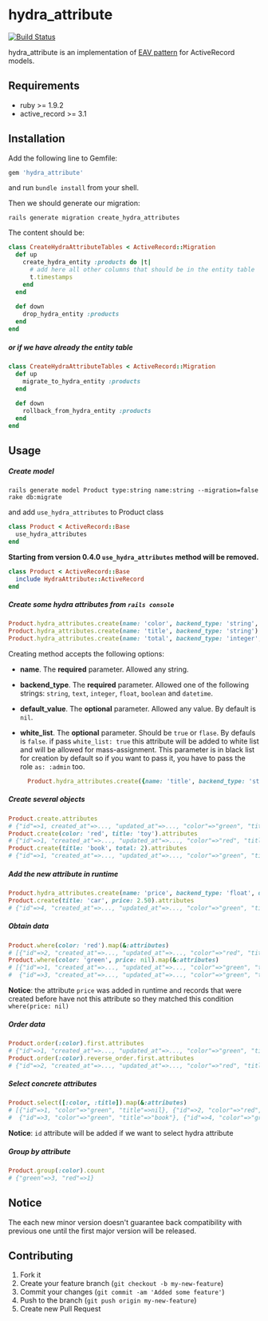 # hydra_attribute
[![Build Status](https://secure.travis-ci.org/kostyantyn/hydra_attribute.png)](http://travis-ci.org/kostyantyn/hydra_attribute)

hydra_attribute is an implementation of
[EAV pattern](http://en.wikipedia.org/wiki/Entity–attribute–value_model) for ActiveRecord models.

## Requirements
* ruby >= 1.9.2
* active_record >= 3.1

## Installation

Add the following line to Gemfile:
```ruby
gem 'hydra_attribute'
```
and run `bundle install` from your shell.
    
Then we should generate our migration:
```shell
rails generate migration create_hydra_attributes
```    
The content should be:
```ruby    
class CreateHydraAttributeTables < ActiveRecord::Migration
  def up
    create_hydra_entity :products do |t|
      # add here all other columns that should be in the entity table
      t.timestamps
    end
  end
      
  def down
    drop_hydra_entity :products
  end
end
```

##### or if we have already the entity table
```ruby    
class CreateHydraAttributeTables < ActiveRecord::Migration
  def up
    migrate_to_hydra_entity :products
  end
      
  def down
    rollback_from_hydra_entity :products
  end
end
```

## Usage

##### Create model
```shell
rails generate model Product type:string name:string --migration=false
rake db:migrate
```

and add `use_hydra_attributes` to Product class
```ruby
class Product < ActiveRecord::Base
  use_hydra_attributes
end
```

**Starting from version 0.4.0 `use_hydra_attributes` method will be removed.**
```ruby
class Product < ActiveRecord::Base
  include HydraAttribute::ActiveRecord
end
```

##### Create some hydra attributes from `rails console`
```ruby
Product.hydra_attributes.create(name: 'color', backend_type: 'string', default_value: 'green')
Product.hydra_attributes.create(name: 'title', backend_type: 'string')
Product.hydra_attributes.create(name: 'total', backend_type: 'integer', default_value: 1)
```

Creating method accepts the following options:
* **name**. The **required** parameter. Allowed any string.   
* **backend_type**. The **required** parameter. Allowed one of the following strings: `string`, `text`, `integer`, `float`, `boolean` and `datetime`.
* **default_value**. The **optional** parameter. Allowed any value. By default is `nil`.
* **white_list**. The **optional** parameter. Should be `true` or `flase`. By defauls is `false`. if pass `white_list: true` this attribute will be added to white list and will be allowed for mass-assignment. This parameter is in black list for creation by default so if you want to pass it, you have to pass the role `as: :admin` too.

  ```ruby
    Product.hydra_attributes.create({name: 'title', backend_type: 'string', white_list: true}, as: :admin)
  ```

##### Create several objects

```ruby
Product.create.attributes
# {"id"=>1, created_at"=>..., "updated_at"=>..., "color"=>"green", "title"=>nil, "total"=>1}
Product.create(color: 'red', title: 'toy').attributes
# {"id"=>1, "created_at"=>..., "updated_at"=>..., "color"=>"red", "title"=>"toy", "total"=>1}
Product.create(title: 'book', total: 2).attributes
# {"id"=>1, "created_at"=>..., "updated_at"=>..., "color"=>"green", "title"=>"book", "total"=>2} 
```

##### Add the new attribute in runtime
```ruby
Product.hydra_attributes.create(name: 'price', backend_type: 'float', default_value: 0.0)
Product.create(title: 'car', price: 2.50).attributes
# {"id"=>4, "created_at"=>..., "updated_at"=>..., "color"=>"green", "title"=>"car", "price"=>2.5, "total"=>1} 
```

##### Obtain data
```ruby
Product.where(color: 'red').map(&:attributes)
# [{"id"=>2, "created_at"=>..., "updated_at"=>..., "color"=>"red", "title"=>"toy", "price"=>0.0, "total"=>1}] 
Product.where(color: 'green', price: nil).map(&:attributes)
# [{"id"=>1, "created_at"=>..., "updated_at"=>..., "color"=>"green", "title"=>nil, "price"=>0.0, "total"=>1},  
#  {"id"=>3, "created_at"=>..., "updated_at"=>..., "color"=>"green", "title"=>"book", "price"=>0.0, "total"=>2}] 
```
**Notice**: the attribute `price` was added in runtime and records that were created before have not this attribute
so they matched this condition `where(price: nil)`

##### Order data
```ruby
Product.order(:color).first.attributes
# {"id"=>1, "created_at"=>..., "updated_at"=>..., "color"=>"green", "title"=>nil, "price"=>0.0, "total"=>1} 
Product.order(:color).reverse_order.first.attributes
# {"id"=>2, "created_at"=>..., "updated_at"=>..., "color"=>"red", "title"=>"toy", "price"=>0.0, "total"=>1}
```

##### Select concrete attributes
```ruby
Product.select([:color, :title]).map(&:attributes)
# [{"id"=>1, "color"=>"green", "title"=>nil}, {"id"=>2, "color"=>"red", "title"=>"toy"},  
#  {"id"=>3, "color"=>"green", "title"=>"book"}, {"id"=>4, "color"=>"green", "title"=>"car"}]
```
**Notice**: `id` attribute will be added if we want to select hydra attribute

##### Group by attribute
```ruby
Product.group(:color).count
# {"green"=>3, "red"=>1}
```

## Notice

The each new minor version doesn't guarantee back compatibility with previous one 
until the first major version will be released. 

## Contributing

1. Fork it
2. Create your feature branch (`git checkout -b my-new-feature`)
3. Commit your changes (`git commit -am 'Added some feature'`)
4. Push to the branch (`git push origin my-new-feature`)
5. Create new Pull Request
